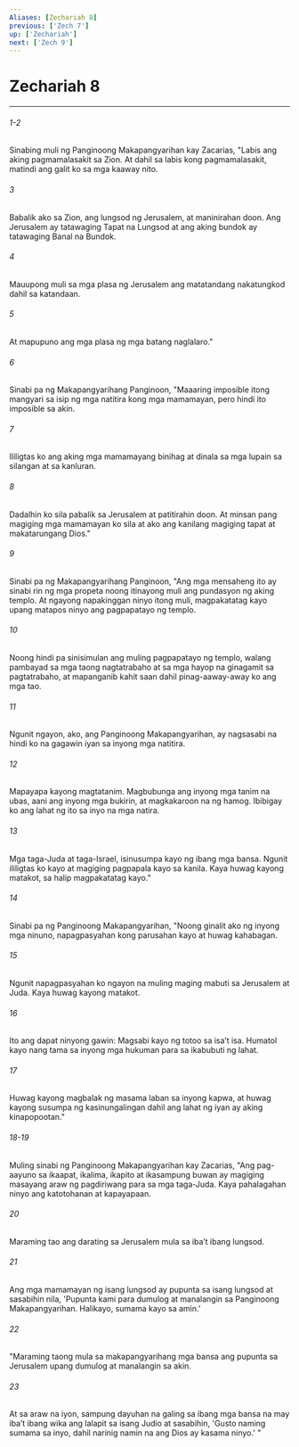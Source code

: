 ```yaml
---
Aliases: [Zechariah 8]
previous: ['Zech 7']
up: ['Zechariah']
next: ['Zech 9']
---
```

# Zechariah 8

***
###### 1-2
Sinabing muli ng Panginoong Makapangyarihan kay Zacarias, "Labis ang aking pagmamalasakit sa Zion. At dahil sa labis kong pagmamalasakit, matindi ang galit ko sa mga kaaway nito. 

###### 3
Babalik ako sa Zion, ang lungsod ng Jerusalem, at maninirahan doon. Ang Jerusalem ay tatawaging Tapat na Lungsod at ang aking bundok ay tatawaging Banal na Bundok. 

###### 4
Mauupong muli sa mga plasa ng Jerusalem ang matatandang nakatungkod dahil sa katandaan. 

###### 5
At mapupuno ang mga plasa ng mga batang naglalaro." 

###### 6
Sinabi pa ng Makapangyarihang Panginoon, "Maaaring imposible itong mangyari sa isip ng mga natitira kong mga mamamayan, pero hindi ito imposible sa akin. 

###### 7
Ililigtas ko ang aking mga mamamayang binihag at dinala sa mga lupain sa silangan at sa kanluran. 

###### 8
Dadalhin ko sila pabalik sa Jerusalem at patitirahin doon. At minsan pang magiging mga mamamayan ko sila at ako ang kanilang magiging tapat at makatarungang Dios." 

###### 9
Sinabi pa ng Makapangyarihang Panginoon, "Ang mga mensaheng ito ay sinabi rin ng mga propeta noong itinayong muli ang pundasyon ng aking templo. At ngayong napakinggan ninyo itong muli, magpakatatag kayo upang matapos ninyo ang pagpapatayo ng templo. 

###### 10
Noong hindi pa sinisimulan ang muling pagpapatayo ng templo, walang pambayad sa mga taong nagtatrabaho at sa mga hayop na ginagamit sa pagtatrabaho, at mapanganib kahit saan dahil pinag-aaway-away ko ang mga tao. 

###### 11
Ngunit ngayon, ako, ang Panginoong Makapangyarihan, ay nagsasabi na hindi ko na gagawin iyan sa inyong mga natitira. 

###### 12
Mapayapa kayong magtatanim. Magbubunga ang inyong mga tanim na ubas, aani ang inyong mga bukirin, at magkakaroon na ng hamog. Ibibigay ko ang lahat ng ito sa inyo na mga natira. 

###### 13
Mga taga-Juda at taga-Israel, isinusumpa kayo ng ibang mga bansa. Ngunit ililigtas ko kayo at magiging pagpapala kayo sa kanila. Kaya huwag kayong matakot, sa halip magpakatatag kayo." 

###### 14
Sinabi pa ng Panginoong Makapangyarihan, "Noong ginalit ako ng inyong mga ninuno, napagpasyahan kong parusahan kayo at huwag kahabagan. 

###### 15
Ngunit napagpasyahan ko ngayon na muling maging mabuti sa Jerusalem at Juda. Kaya huwag kayong matakot. 

###### 16
Ito ang dapat ninyong gawin: Magsabi kayo ng totoo sa isaʼt isa. Humatol kayo nang tama sa inyong mga hukuman para sa ikabubuti ng lahat. 

###### 17
Huwag kayong magbalak ng masama laban sa inyong kapwa, at huwag kayong susumpa ng kasinungalingan dahil ang lahat ng iyan ay aking kinapopootan."

###### 18-19
Muling sinabi ng Panginoong Makapangyarihan kay Zacarias, "Ang pag-aayuno sa ikaapat, ikalima, ikapito at ikasampung buwan ay magiging masayang araw ng pagdiriwang para sa mga taga-Juda. Kaya pahalagahan ninyo ang katotohanan at kapayapaan. 

###### 20
Maraming tao ang darating sa Jerusalem mula sa ibaʼt ibang lungsod. 

###### 21
Ang mga mamamayan ng isang lungsod ay pupunta sa isang lungsod at sasabihin nila, 'Pupunta kami para dumulog at manalangin sa Panginoong Makapangyarihan. Halikayo, sumama kayo sa amin.' 

###### 22
"Maraming taong mula sa makapangyarihang mga bansa ang pupunta sa Jerusalem upang dumulog at manalangin sa akin. 

###### 23
At sa araw na iyon, sampung dayuhan na galing sa ibang mga bansa na may ibaʼt ibang wika ang lalapit sa isang Judio at sasabihin, 'Gusto naming sumama sa inyo, dahil narinig namin na ang Dios ay kasama ninyo.' "
